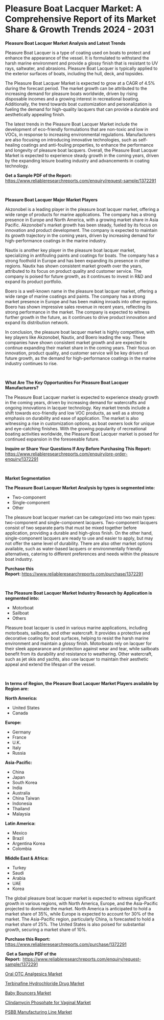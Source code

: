 <p><h1>Pleasure Boat Lacquer Market: A Comprehensive Report of its Market Share & Growth Trends 2024 - 2031</h1></p><p><strong>Pleasure Boat Lacquer Market Analysis and Latest Trends</strong></p>
<p><p>Pleasure Boat Lacquer is a type of coating used on boats to protect and enhance the appearance of the vessel. It is formulated to withstand the harsh marine environment and provide a glossy finish that is resistant to UV rays, saltwater, and abrasions. Pleasure Boat Lacquer is typically applied to the exterior surfaces of boats, including the hull, deck, and topsides.</p><p>The Pleasure Boat Lacquer Market is expected to grow at a CAGR of 4.5% during the forecast period. The market growth can be attributed to the increasing demand for pleasure boats worldwide, driven by rising disposable incomes and a growing interest in recreational boating. Additionally, the trend towards boat customization and personalization is fueling the demand for high-quality lacquers that can provide a durable and aesthetically appealing finish.</p><p>The latest trends in the Pleasure Boat Lacquer Market include the development of eco-friendly formulations that are non-toxic and low in VOCs, in response to increasing environmental regulations. Manufacturers are also focusing on introducing innovative technologies, such as self-healing coatings and anti-fouling properties, to enhance the performance and longevity of pleasure boat lacquers. Overall, the Pleasure Boat Lacquer Market is expected to experience steady growth in the coming years, driven by the expanding leisure boating industry and advancements in coating technology.</p></p>
<p><strong>Get a Sample PDF of the Report:&nbsp;</strong> <a href="https://www.reliableresearchreports.com/enquiry/request-sample/1372291">https://www.reliableresearchreports.com/enquiry/request-sample/1372291</a></p>
<p>&nbsp;</p>
<p><strong>Pleasure Boat Lacquer Major Market Players</strong></p>
<p><p>Akzonobel is a leading player in the pleasure boat lacquer market, offering a wide range of products for marine applications. The company has a strong presence in Europe and North America, with a growing market share in Asia Pacific. Akzonobel's market growth has been steady, fueled by its focus on innovation and product development. The company is expected to maintain its growth trajectory in the coming years, driven by increasing demand for high-performance coatings in the marine industry. </p><p>Nautix is another key player in the pleasure boat lacquer market, specializing in antifouling paints and coatings for boats. The company has a strong foothold in Europe and has been expanding its presence in other regions. Nautix has shown consistent market growth over the years, attributed to its focus on product quality and customer service. The company is poised for future growth, as it continues to invest in R&D and expand its product portfolio.</p><p>Boero is a well-known name in the pleasure boat lacquer market, offering a wide range of marine coatings and paints. The company has a strong market presence in Europe and has been making inroads into other regions. Boero has shown impressive sales revenue in recent years, reflecting its strong performance in the market. The company is expected to witness further growth in the future, as it continues to drive product innovation and expand its distribution network. </p><p>In conclusion, the pleasure boat lacquer market is highly competitive, with key players like Akzonobel, Nautix, and Boero leading the way. These companies have shown consistent market growth and are expected to continue expanding their market share in the coming years. Their focus on innovation, product quality, and customer service will be key drivers of future growth, as the demand for high-performance coatings in the marine industry continues to rise.</p></p>
<p>&nbsp;</p>
<p><strong>What Are The Key Opportunities For Pleasure Boat Lacquer Manufacturers?</strong></p>
<p><p>The Pleasure Boat Lacquer market is expected to experience steady growth in the coming years, driven by increasing demand for watercrafts and ongoing innovations in lacquer technology. Key market trends include a shift towards eco-friendly and low VOC products, as well as a strong emphasis on durability and ease of application. The market is also witnessing a rise in customization options, as boat owners look for unique and eye-catching finishes. With the growing popularity of recreational boating activities worldwide, the Pleasure Boat Lacquer market is poised for continued expansion in the foreseeable future.</p></p>
<p><strong>Inquire or Share Your Questions If Any Before Purchasing This Report:</strong> <a href="https://www.reliableresearchreports.com/enquiry/pre-order-enquiry/1372291">https://www.reliableresearchreports.com/enquiry/pre-order-enquiry/1372291</a></p>
<p>&nbsp;</p>
<p><strong>Market Segmentation</strong></p>
<p><strong>The Pleasure Boat Lacquer Market Analysis by types is segmented into:</strong></p>
<p><ul><li>Two-component</li><li>Single-component</li><li>Other</li></ul></p>
<p><p>The pleasure boat lacquer market can be categorized into two main types: two-component and single-component lacquers. Two-component lacquers consist of two separate parts that must be mixed together before application, providing a durable and high-gloss finish. On the other hand, single-component lacquers are ready to use and easier to apply, but may not offer the same level of durability. There are also other market options available, such as water-based lacquers or environmentally friendly alternatives, catering to different preferences and needs within the pleasure boat industry.</p></p>
<p><strong>Purchase this Report:&nbsp;</strong><a href="https://www.reliableresearchreports.com/purchase/1372291">https://www.reliableresearchreports.com/purchase/1372291</a></p>
<p>&nbsp;</p>
<p><strong>The Pleasure Boat Lacquer Market Industry Research by Application is segmented into:</strong></p>
<p><ul><li>Motorboat</li><li>Sailboat</li><li>Others</li></ul></p>
<p><p>Pleasure boat lacquer is used in various marine applications, including motorboats, sailboats, and other watercraft. It provides a protective and decorative coating for boat surfaces, helping to resist the harsh marine environment and maintain a glossy finish. Motorboats rely on lacquer for their sleek appearance and protection against wear and tear, while sailboats benefit from its durability and resistance to weathering. Other watercraft, such as jet skis and yachts, also use lacquer to maintain their aesthetic appeal and extend the lifespan of the vessel.</p></p>
<p>&nbsp;</p>
<p><strong>In terms of Region, the Pleasure Boat Lacquer Market Players available by Region are:</strong></p>
<p>
    <p> <strong> North America: </strong>
        <ul>
            <li>United States</li>
            <li>Canada</li>
        </ul>
        </p> 
    <p> <strong> Europe: </strong>
        <ul>
            <li>Germany</li>
            <li>France</li>
            <li>U.K.</li>
            <li>Italy</li>
            <li>Russia</li>
        </ul>
        </p> 
    <p> <strong> Asia-Pacific: </strong>
        <ul>
            <li>China</li>
            <li>Japan</li>
            <li>South Korea</li>
            <li>India</li>
            <li>Australia</li>
            <li>China Taiwan</li>
            <li>Indonesia</li>
            <li>Thailand</li>
            <li>Malaysia</li>
        </ul>
        </p> 
    <p> <strong> Latin America: </strong>
        <ul>
            <li>Mexico</li>
            <li>Brazil</li>
            <li>Argentina Korea</li>
            <li>Colombia</li>
        </ul>
        </p> 
    <p> <strong> Middle East & Africa: </strong>
        <ul>
            <li>Turkey</li>
            <li>Saudi</li>
            <li>Arabia</li>
            <li>UAE</li>
            <li>Korea</li>
        </ul>
    </p>
    </p>
<p><p>The global pleasure boat lacquer market is expected to witness significant growth in various regions, with North America, Europe, and the Asia-Pacific projected to dominate the market. North America is anticipated to hold a market share of 35%, while Europe is expected to account for 30% of the market. The Asia-Pacific region, particularly China, is forecasted to hold a market share of 25%. The United States is also poised for substantial growth, securing a market share of 10%.</p></p>
<p><strong>Purchase this Report: </strong><a href="https://www.reliableresearchreports.com/purchase/1372291">https://www.reliableresearchreports.com/purchase/1372291</a></p>
<p>&nbsp;<strong>Get a Sample PDF of the Report:&nbsp;&nbsp;</strong><a href="https://www.reliableresearchreports.com/enquiry/request-sample/1372291">https://www.reliableresearchreports.com/enquiry/request-sample/1372291</a></p>
<p><strong></strong></p>
<p><p><a href="https://github.com/Angelnienowdseej3e45z3p8c/Market-Research-Report-List-1/blob/main/oral-otc-analgesics-market.md">Oral OTC Analgesics Market</a></p><p><a href="https://issuu.com/reportprime-2/docs/terbinafine-hydrochloride-drug-market-size-2030.pp">Terbinafine Hydrochloride Drug Market</a></p><p><a href="https://github.com/brentleyjimmiealvaradoz4l1rea/Market-Research-Report-List-1/blob/main/baby-bouncers-market.md">Baby Bouncers Market</a></p><p><a href="https://issuu.com/reportprime-2/docs/clindamycin-phosphate-for-vaginal-market-size-2030">Clindamycin Phosphate for Vaginal Market</a></p><p><a href="https://github.com/YashRP12/Market-Research-Report-List-3/blob/main/psbb-manufacturing-line-market.md">PSBB Manufacturing Line Market</a></p></p>